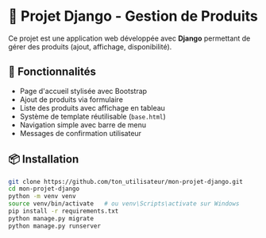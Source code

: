 # 🐍 Projet Django - Gestion de Produits

Ce projet est une application web développée avec **Django** permettant de gérer des produits (ajout, affichage, disponibilité).

## 🚀 Fonctionnalités

- Page d'accueil stylisée avec Bootstrap
- Ajout de produits via formulaire
- Liste des produits avec affichage en tableau
- Système de template réutilisable (`base.html`)
- Navigation simple avec barre de menu
- Messages de confirmation utilisateur

## 📦 Installation

```bash
git clone https://github.com/ton_utilisateur/mon-projet-django.git
cd mon-projet-django
python -m venv venv
source venv/bin/activate   # ou venv\Scripts\activate sur Windows
pip install -r requirements.txt
python manage.py migrate
python manage.py runserver
